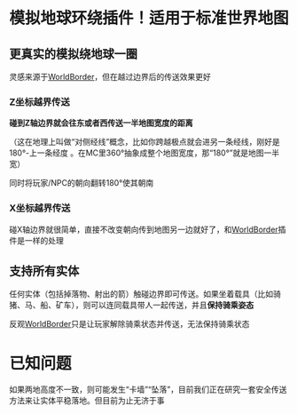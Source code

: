 # 模拟地球环绕插件！适用于标准世界地图

## 更真实的模拟绕地球一圈

灵感来源于[WorldBorder](https://github.com/PryPurity/WorldBorder)，但在越过边界后的传送效果更好

### Z坐标越界传送

**碰到Z轴边界就会往东或者西传送一半地图宽度的距离**

（这在地理上叫做“对侧经线”概念，比如你跨越极点就会进另一条经线，刚好是 180°-上一条经度 。在MC里360°抽象成整个地图宽度，那“180°”就是地图一半宽）

同时将玩家/NPC的朝向翻转180°使其朝南

### X坐标越界传送

碰X轴边界就很简单，直接不改变朝向传到地图另一边就好了，和[WorldBorder](https://github.com/PryPurity/WorldBorder)插件是一样的处理

## 支持所有实体

任何实体（包括掉落物、射出的箭）触碰边界即可传送。如果坐着载具（比如骑猪、马、船、矿车），则可以连同载具带人一起传送，并且**保持骑乘姿态**

反观[WorldBorder](https://github.com/PryPurity/WorldBorder)只是让玩家解除骑乘状态并传送，无法保持骑乘状态

# 已知问题

如果两地高度不一致，则可能发生“卡墙”“坠落”，目前我们正在研究一套安全传送方法来让实体平稳落地。但目前为止无济于事
